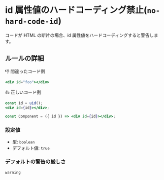 # id 属性値のハードコーディング禁止(`no-hard-code-id`)

コードが HTML の断片の場合、id 属性値をハードコーディングすると警告します。

## ルールの詳細

👎 間違ったコード例

```jsx
<div id="foo"></div>
```

👍 正しいコード例

```jsx
const id = uid();
<div id={id}></div>;
```

```jsx
const Component = ({ id }) => <div id={id}></div>;
```

### 設定値

-   型: `boolean`
-   デフォルト値: `true`

### デフォルトの警告の厳しさ

`warning`
